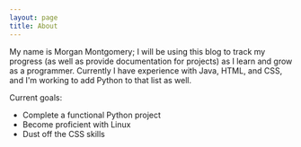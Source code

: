 ```yaml
---
layout: page
title: About
---
```


My name is Morgan Montgomery; I will be using this blog to track my progress 
(as well as provide documentation for projects) as I learn and grow as a programmer. 
Currently I have experience with Java, HTML, and CSS, and I'm working to add Python to that list 
as well.


Current goals:

-  Complete a functional Python project
-  Become proficient with Linux
-  Dust off the CSS skills
